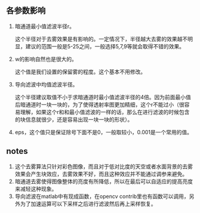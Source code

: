 ## 各参数影响

1. 暗通道最小值滤波半径r。

    这个半径对于去雾效果是有影响的。一定情况下，半径越大去雾的效果越不明显，建议的范围一般是5-25之间，一般选择5,7,9等就会取得不错的效果。

2. w的影响自然也是很大的。

    这个值是我们设置的保留雾的程度。这个基本不用修改。

3. 导向滤波中均值滤波半径。

    这个半径建议取值不小于求暗通道时最小值滤波半径的4倍。因为前面最小值后暗通道时一块一块的，为了使得透射率图更加精细，这个r不能过小（很容易理解，如果这个r和和最小值滤波的一样的话，那么在进行滤波的时候包含的块信息就很少，还是容易出现一块一块的形状）。

4. eps，这个值只是保证除号下面不是0，一般取较小，0.001是一个常用的值。

## notes

1. 这个去雾算法只针对彩色图像，而且对于低对比度的天空或者水面背景的去雾效果会产生块效应，去雾效果不好，而且这种效应并不能通过调参来避免。
2. 暗通道去雾使得图像整体的亮度有所降低，所以在最后可以自适应的提高亮度来减轻这种现象。
3. 导向滤波在matlab中有现成函数，在opencv contrib里也有函数可以调用，另外为了加速运算可以下采样之后进行滤波然后再上采样恢复。